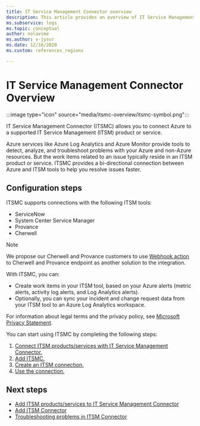 ```yaml
---
title: IT Service Management Connector overview
description: This article provides an overview of IT Service Management Connector (ITSMC).
ms.subservice: logs
ms.topic: conceptual
author: nolavime
ms.author: v-jysur
ms.date: 12/16/2020
ms.custom: references_regions

---
```


# IT Service Management Connector Overview

:::image type="icon" source="media/itsmc-overview/itsmc-symbol.png":::

IT Service Management Connector (ITSMC) allows you to connect Azure to a supported IT Service Management (ITSM) product or service.

Azure services like Azure Log Analytics and Azure Monitor provide tools to detect, analyze, and troubleshoot problems with your Azure and non-Azure resources. But the work items related to an issue typically reside in an ITSM product or service. ITSMC provides a bi-directional connection between Azure and ITSM tools to help you resolve issues faster.

## Configuration steps

ITSMC supports connections with the following ITSM tools:

-	ServiceNow
-	System Center Service Manager
-	Provance
-	Cherwell

   >[!NOTE]
> We propose our Cherwell and Provance customers to use [Webhook action](https://docs.microsoft.com/azure/azure-monitor/platform/action-groups#webhook) to Cherwell and Provance endpoint as another solution to the integration.

With ITSMC, you can:

-  Create work items in your ITSM tool, based on your Azure alerts (metric alerts, activity log alerts, and Log Analytics alerts).
-  Optionally, you can sync your incident and change request data from your ITSM tool to an Azure Log Analytics workspace.

For information about legal terms and the privacy policy, see [Microsoft Privacy Statement](https://go.microsoft.com/fwLink/?LinkID=522330&clcid=0x9).

You can start using ITSMC by completing the following steps:

1. [Connect ITSM products/services with IT Service Management Connector.](./itsmc-connections.md)
1. [Add ITSMC.](./itsmc-definition.md#add-it-service-management-connector)
1. [Create an ITSM connection.](./itsmc-definition.md#create-an-itsm-connection)
1. [Use the connection.](./itsmc-definition.md#use-itsmc)

## Next steps

* [Add ITSM products/services to IT Service Management Connector](./itsmc-connections.md)
* [Add ITSM Connector](./itsmc-definition.md)
* [Troubleshooting problems in ITSM Connector](./itsmc-resync-servicenow.md)
